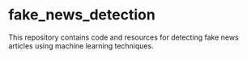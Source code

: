 # fake_news_detection
This repository contains code and resources for detecting fake news articles using machine learning techniques.
